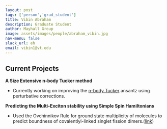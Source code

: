 ```yaml
---
layout: post 
tags: ['person','grad_student']
title: Vibin Abraham 
description: Graduate Student 
author: Mayhall Group 
image: assets/images/people/abraham_vibin.jpg
nav-menu: false 
slack_url: eh
email: vibin1@vt.edu
---
```


## Current Projects

**A Size Extensive n-body Tucker method**

- Currently working on improving the [n-body Tucker](https://pubs.acs.org/doi/abs/10.1021/acs.jctc.7b00696) ansantz using perturbative corrections.

**Predicting the Multi-Exciton stability using Simple Spin Hamiltonians**

- Used the Ovchinnikov Rule for ground state multiplicity of molecules to predict boundness of covalentlyi-linked singlet fission dimers.([link](https://pubs.acs.org/doi/abs/10.1021/acs.jpclett.7b02476))
